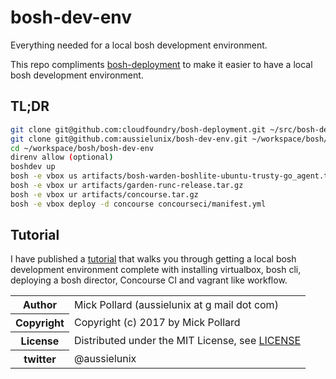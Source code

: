 # bosh-dev-env

Everything needed for a local bosh development environment.  

This repo compliments [bosh-deployment](https://github.com/cloudfoundry/bosh-deployment) to make it easier to have a local bosh development environment.  

## TL;DR

``` bash
git clone git@github.com:cloudfoundry/bosh-deployment.git ~/src/bosh-deployment
git clone git@github.com:aussielunix/bosh-dev-env.git ~/workspace/bosh/bosh-dev-env
cd ~/workspace/bosh/bosh-dev-env
direnv allow (optional)
boshdev up
bosh -e vbox us artifacts/bosh-warden-boshlite-ubuntu-trusty-go_agent.tar.gz
bosh -e vbox ur artifacts/garden-runc-release.tar.gz
bosh -e vbox ur artifacts/concourse.tar.gz
bosh -e vbox deploy -d concourse concourseci/manifest.yml
```

## Tutorial

I have published a [tutorial](http://aussie.lunix.com.au/tutorial/bosh/bosh_localdev/) that walks you through getting a local bosh development environment complete with installing virtualbox, bosh cli, deploying a bosh director, Concourse CI and vagrant like workflow.



<table>
  <tr>
    <th>Author</th><td>Mick Pollard (aussielunix at g mail dot com)</td>
  </tr>
  <tr>
    <th>Copyright</th><td>Copyright (c) 2017 by Mick Pollard</td>
  </tr>
  <tr>
    <th>License</th><td>Distributed under the MIT License, see <a href="https://github.com/aussielunix/bosh-dev-env/blob/master/LICENSE">LICENSE</a></td>
  </tr>
  <tr>
    <th>twitter </th><td>@aussielunix</td>
  </tr>
</table>
